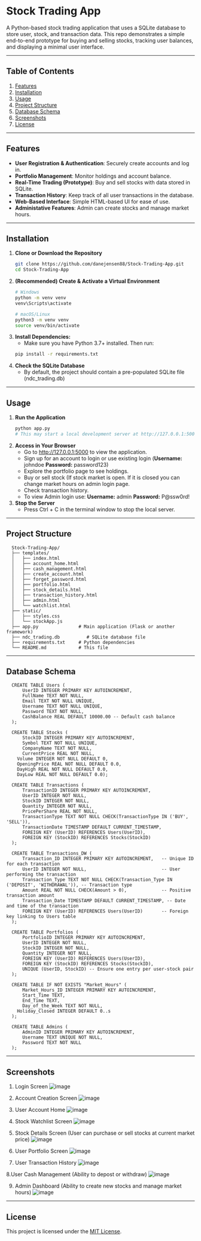 # Stock Trading App

A Python-based stock trading application that uses a SQLite database to store user, stock, and transaction data. This repo demonstrates a simple end-to-end prototype for buying and selling stocks, tracking user balances, and displaying a minimal user interface.

---

## Table of Contents
1. [Features](#features)  
2. [Installation](#installation)  
3. [Usage](#usage)  
4. [Project Structure](#project-structure)  
5. [Database Schema](#database-schema)  
6. [Screenshots](#screenshots)  
7. [License](#license)

---

## Features

- **User Registration & Authentication**: Securely create accounts and log in.  
- **Portfolio Management**: Monitor holdings and account balance.  
- **Real-Time Trading (Prototype)**: Buy and sell stocks with data stored in SQLite.  
- **Transaction History**: Keep track of all user transactions in the database.  
- **Web-Based Interface**: Simple HTML-based UI for ease of use.
- **Administative Features**: Admin can create stocks and manage market hours.

---

## Installation

1. **Clone or Download the Repository**  
   ```bash
   git clone https://github.com/danejensen88/Stock-Trading-App.git
   cd Stock-Trading-App
2. **(Recommended) Create & Activate a Virtual Environment**
   ```bash
   # Windows
   python -m venv venv
   venv\Scripts\activate

   # macOS/Linux
   python3 -m venv venv
   source venv/bin/activate
3. **Install Dependencies:**
   - Make sure you have Python 3.7+ installed. Then run:
   ```bash
   pip install -r requirements.txt
4. **Check the SQLite Database**
   - By default, the project should contain a pre-populated SQLite file (ndc_trading.db)

---

## Usage

1. **Run the Application**
   ```bash
   python app.py
   # This may start a local development server at http://127.0.0.1:5000 (depending on how your Flask or other framework is configured).
2. **Access in Your Browser**
   - Go to http://127.0.0.1:5000 to view the application.
   - Sign up for an account to login or use existing login (**Username:** johndoe **Password:** password123)
   - Explore the portfolio page to see holdings.
   - Buy or sell stock (If stock market is open. If it is closed you can change market hours on admin login page.
   - Check transaction history.
   - To view Admin login use: **Username:** admin **Password:** P@ssw0rd! 
3. **Stop the Server**
   - Press Ctrl + C in the terminal window to stop the local server.
     
---

## Project Structure

      Stock-Trading-App/
      ├── templates/
      │   ├── index.html
      │   ├── account_home.html
      │   ├── cash_management.html
      │   ├── create_account.html
      │   ├── forget_password.html
      │   ├── portfolio.html
      │   ├── stock_details.html
      │   ├── transaction_history.html
      │   ├── admin.html
      │   └── watchlist.html
      ├── static/
      │   ├── styles.css
      │   └── stockApp.js
      ├── app.py               # Main application (Flask or another framework)
      ├── ndc_trading.db          # SQLite database file 
      ├── requirements.txt     # Python dependencies
      └── README.md            # This file

---

## Database Schema

      CREATE TABLE Users (
          UserID INTEGER PRIMARY KEY AUTOINCREMENT,
          FullName TEXT NOT NULL,
          Email TEXT NOT NULL UNIQUE,
          Username TEXT NOT NULL UNIQUE,
          Password TEXT NOT NULL,
          CashBalance REAL DEFAULT 10000.00 -- Default cash balance
      );
      
      CREATE TABLE Stocks (
          StockID INTEGER PRIMARY KEY AUTOINCREMENT,
          Symbol TEXT NOT NULL UNIQUE,
          CompanyName TEXT NOT NULL,
          CurrentPrice REAL NOT NULL,
      	Volume INTEGER NOT NULL DEFAULT 0, 
      	OpeningPrice REAL NOT NULL DEFAULT 0.0, 
      	DayHigh REAL NOT NULL DEFAULT 0.0, 
      	DayLow REAL NOT NULL DEFAULT 0.0);
      	
      CREATE TABLE Transactions (
          TransactionID INTEGER PRIMARY KEY AUTOINCREMENT,
          UserID INTEGER NOT NULL,
          StockID INTEGER NOT NULL,
          Quantity INTEGER NOT NULL,
          PricePerShare REAL NOT NULL,
          TransactionType TEXT NOT NULL CHECK(TransactionType IN ('BUY', 'SELL')),
          TransactionDate TIMESTAMP DEFAULT CURRENT_TIMESTAMP,
          FOREIGN KEY (UserID) REFERENCES Users(UserID),
          FOREIGN KEY (StockID) REFERENCES Stocks(StockID)
      );
      
      CREATE TABLE Transactions_DW (
          Transaction_ID INTEGER PRIMARY KEY AUTOINCREMENT,   -- Unique ID for each transaction
          UserID INTEGER NOT NULL,                            -- User performing the transaction
          Transaction_Type TEXT NOT NULL CHECK(Transaction_Type IN ('DEPOSIT', 'WITHDRAWAL')), -- Transaction type
          Amount REAL NOT NULL CHECK(Amount > 0),             -- Positive transaction amount
          Transaction_Date TIMESTAMP DEFAULT CURRENT_TIMESTAMP, -- Date and time of the transaction
          FOREIGN KEY (UserID) REFERENCES Users(UserID)       -- Foreign key linking to Users table
      );
      
      CREATE TABLE Portfolios (
          PortfolioID INTEGER PRIMARY KEY AUTOINCREMENT,
          UserID INTEGER NOT NULL,
          StockID INTEGER NOT NULL,
          Quantity INTEGER NOT NULL,
          FOREIGN KEY (UserID) REFERENCES Users(UserID),
          FOREIGN KEY (StockID) REFERENCES Stocks(StockID),
          UNIQUE (UserID, StockID) -- Ensure one entry per user-stock pair
      );
      
      CREATE TABLE IF NOT EXISTS "Market_Hours" (
          Market_Hours_ID INTEGER PRIMARY KEY AUTOINCREMENT,
          Start_Time TEXT,
          End_Time TEXT,
          Day_of_the_Week TEXT NOT NULL,
      	Holiday_Closed INTEGER DEFAULT 0..s
      );
      	
      CREATE TABLE Admins (
          AdminID INTEGER PRIMARY KEY AUTOINCREMENT,
          Username TEXT UNIQUE NOT NULL,
          Password TEXT NOT NULL
      );

---

## Screenshots
1. Login Screen
   ![image](https://github.com/user-attachments/assets/362b7f9f-d90d-410f-85f3-f480e6fa2681)
   
2. Account Creation Screen
   ![image](https://github.com/user-attachments/assets/e12d8ac9-5174-4b38-aa8e-8fb9c1d2a6c5)
   
3. User Account Home
   ![image](https://github.com/user-attachments/assets/65d50e54-027d-44ee-9e74-a586c98ee54c)
   
4. Stock Watchlist Screen
   ![image](https://github.com/user-attachments/assets/6b7bf544-8f67-445e-b737-9b8c0daabb5a)
   
5. Stock Details Screen (User can purchase or sell stocks at current market price)
   ![image](https://github.com/user-attachments/assets/b21dfd6a-73f1-42c1-809c-9686662cef4f)
   
6. User Portfolio Screen
   ![image](https://github.com/user-attachments/assets/8377f416-5c9e-425d-a0d2-548389fb7423)

7. User Transaction History
   ![image](https://github.com/user-attachments/assets/425edfb4-4ae6-4bcc-84f3-9bdd9b68e906)

8.User Cash Management (Ability to depost or withdraw)
   ![image](https://github.com/user-attachments/assets/d3d52225-530c-42e7-af44-c766cda3af96)

9. Admin Dashboard (Ability to create new stocks and manage market hours)
    ![image](https://github.com/user-attachments/assets/1dbeb05f-888f-412e-a57e-f622d229c0dd)

---

## License

This project is licensed under the [MIT License](LICENSE).







   


